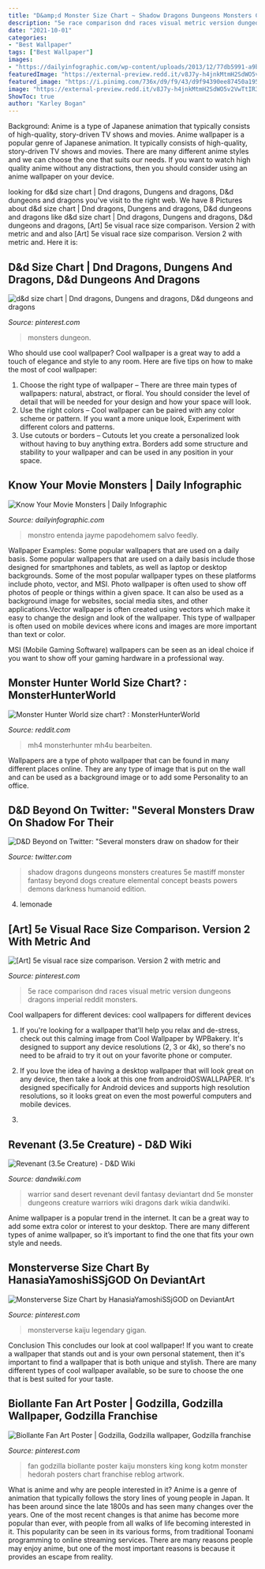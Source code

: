 ```yaml
---
title: "D&amp;d Monster Size Chart ~ Shadow Dragons Dungeons Monsters Creatures 5e Mastiff Monster Fantasy Beyond Dogs Creature Elemental Concept Beasts Powers Demons Darkness Humanoid Edition"
description: "5e race comparison dnd races visual metric version dungeons dragons imperial reddit monsters"
date: "2021-10-01"
categories:
- "Best Wallpaper"
tags: ["Best Wallpaper"]
images:
- "https://dailyinfographic.com/wp-content/uploads/2013/12/77db5991-a9bf-45a5-80bd-5243724bab01_infographic-movies-halloween-2013-monster-size-v8.jpeg"
featuredImage: "https://external-preview.redd.it/v8J7y-h4jnkMtmH2SdWO5v2VwTtIR3GqRSbsvuSO3EM.jpg?auto=webp&amp;s=3cc91e67346b4ab298e6bdcc1e96ccab83c7ba3c"
featured_image: "https://i.pinimg.com/736x/d9/f9/43/d9f94390ee87450a1953cb18f4e2395f.jpg"
image: "https://external-preview.redd.it/v8J7y-h4jnkMtmH2SdWO5v2VwTtIR3GqRSbsvuSO3EM.jpg?auto=webp&amp;s=3cc91e67346b4ab298e6bdcc1e96ccab83c7ba3c"
ShowToc: true
author: "Karley Bogan"
---
```



Background: Anime is a type of Japanese animation that typically consists of high-quality, story-driven TV shows and movies.
Anime wallpaper is a popular genre of Japanese animation. It typically consists of high-quality, story-driven TV shows and movies. There are many different anime styles and we can choose the one that suits our needs. If you want to watch high quality anime without any distractions, then you should consider using an anime wallpaper on your device.

	

		
looking for d&amp;d size chart | Dnd dragons, Dungens and dragons, D&amp;d dungeons and dragons you've visit to the right web. We have 8 Pictures about d&amp;d size chart | Dnd dragons, Dungens and dragons, D&amp;d dungeons and dragons like d&amp;d size chart | Dnd dragons, Dungens and dragons, D&amp;d dungeons and dragons, [Art] 5e visual race size comparison. Version 2 with metric and and also [Art] 5e visual race size comparison. Version 2 with metric and. Here it is:
		
    
## D&amp;d Size Chart | Dnd Dragons, Dungens And Dragons, D&amp;d Dungeons And Dragons

<img loading=lazy src="https://i.pinimg.com/736x/26/10/5b/26105b13f535bfd54361e0161910a391.jpg" onerror="this.onerror=null;this.src='https://tse3.mm.bing.net/th?id=OIP.NxjoJfySiCqYmVi0TdA-GwHaJ7&amp;pid=15.1';" alt="d&amp;d size chart | Dnd dragons, Dungens and dragons, D&amp;d dungeons and dragons">

_Source: pinterest.com_

>monsters dungeon. 

	

Who should use cool wallpaper?
Cool wallpaper is a great way to add a touch of elegance and style to any room. Here are five tips on how to make the most of cool wallpaper: 
1) Choose the right type of wallpaper – There are three main types of wallpapers: natural, abstract, or floral. You should consider the level of detail that will be needed for your design and how your space will look. 
2) Use the right colors – Cool wallpaper can be paired with any color scheme or pattern. If you want a more unique look, Experiment with different colors and patterns. 
3) Use cutouts or borders – Cutouts let you create a personalized look without having to buy anything extra. Borders add some structure and stability to your wallpaper and can be used in any position in your space.

    
## Know Your Movie Monsters | Daily Infographic

<img loading=lazy src="https://dailyinfographic.com/wp-content/uploads/2013/12/77db5991-a9bf-45a5-80bd-5243724bab01_infographic-movies-halloween-2013-monster-size-v8.jpeg" onerror="this.onerror=null;this.src='https://tse1.mm.bing.net/th?id=OIP.xItdioZtErMmMJbsKwd0YQHaLc&amp;pid=15.1';" alt="Know Your Movie Monsters | Daily Infographic">

_Source: dailyinfographic.com_

>monstro entenda jayme papodehomem salvo feedly. 

	

Wallpaper Examples: Some popular wallpapers that are used on a daily basis.
Some popular wallpapers that are used on a daily basis include those designed for smartphones and tablets, as well as laptop or desktop backgrounds. Some of the most popular wallpaper types on these platforms include photo, vector, and MSI. 
Photo wallpaper is often used to show off photos of people or things within a given space. It can also be used as a background image for websites, social media sites, and other applications.Vector wallpaper is often created using vectors which make it easy to change the design and look of the wallpaper. This type of wallpaper is often used on mobile devices where icons and images are more important than text or color. 

MSI (Mobile Gaming Software) wallpapers can be seen as an ideal choice if you want to show off your gaming hardware in a professional way.

    
## Monster Hunter World Size Chart? : MonsterHunterWorld

<img loading=lazy src="https://external-preview.redd.it/v8J7y-h4jnkMtmH2SdWO5v2VwTtIR3GqRSbsvuSO3EM.jpg?auto=webp&amp;s=3cc91e67346b4ab298e6bdcc1e96ccab83c7ba3c" onerror="this.onerror=null;this.src='https://tse1.mm.bing.net/th?id=OIP.MhdAQiEDmdgNeArqRvk7RwHaCo&amp;pid=15.1';" alt="Monster Hunter World size chart? : MonsterHunterWorld">

_Source: reddit.com_

>mh4 monsterhunter mh4u bearbeiten. 

	



Wallpapers are a type of photo wallpaper that can be found in many different places online. They are any type of image that is put on the wall and can be used as a background image or to add some Personality to an office.

    
## D&amp;D Beyond On Twitter: &quot;Several Monsters Draw On Shadow For Their

<img loading=lazy src="https://pbs.twimg.com/media/DpuvoTKUUAAOeHY.jpg:large" onerror="this.onerror=null;this.src='https://tse4.mm.bing.net/th?id=OIP.U1eYtAXlb7g9o0W5lFgxbwHaGg&amp;pid=15.1';" alt="D&amp;D Beyond on Twitter: &quot;Several monsters draw on shadow for their">

_Source: twitter.com_

>shadow dragons dungeons monsters creatures 5e mastiff monster fantasy beyond dogs creature elemental concept beasts powers demons darkness humanoid edition. 

	

4. lemonade 

    
## [Art] 5e Visual Race Size Comparison. Version 2 With Metric And

<img loading=lazy src="https://i.pinimg.com/736x/d9/f9/43/d9f94390ee87450a1953cb18f4e2395f.jpg" onerror="this.onerror=null;this.src='https://tse4.mm.bing.net/th?id=OIP.lwzcC313o0HPAEdUUn7COAHaEK&amp;pid=15.1';" alt="[Art] 5e visual race size comparison. Version 2 with metric and">

_Source: pinterest.com_

>5e race comparison dnd races visual metric version dungeons dragons imperial reddit monsters. 

	

Cool wallpapers for different devices:
cool wallpapers for different devices 

1. If you're looking for a wallpaper that'll help you relax and de-stress, check out this calming image from Cool Wallpaper by WPBakery. It's designed to support any device resolutions (2, 3 or 4k), so there's no need to be afraid to try it out on your favorite phone or computer.

2. If you love the idea of having a desktop wallpaper that will look great on any device, then take a look at this one from androidOSWALLPAPER. It's designed specifically for Android devices and supports high resolution resolutions, so it looks great on even the most powerful computers and mobile devices.

3.

    
## Revenant (3.5e Creature) - D&amp;D Wiki

<img loading=lazy src="https://www.dandwiki.com/w/images/thumb/1/16/Sand_Devil.jpg/277px-Sand_Devil.jpg" onerror="this.onerror=null;this.src='https://tse2.mm.bing.net/th?id=OIP.tE68WfYHBPY1oZ-xcN2c3QAAAA&amp;pid=15.1';" alt="Revenant (3.5e Creature) - D&amp;D Wiki">

_Source: dandwiki.com_

>warrior sand desert revenant devil fantasy deviantart dnd 5e monster dungeons creature warriors wiki dragons dark wikia dandwiki. 

	

Anime wallpaper is a popular trend in the internet. It can be a great way to add some extra color or interest to your desktop. There are many different types of anime wallpaper, so it’s important to find the one that fits your own style and needs.

    
## Monsterverse Size Chart By HanasiaYamoshiSSjGOD On DeviantArt

<img loading=lazy src="https://i.pinimg.com/736x/e8/07/84/e807844f84b437f81bdbac05b8c4e976.jpg" onerror="this.onerror=null;this.src='https://tse3.mm.bing.net/th?id=OIP.s9iZ34r9-SNk2zm0QgUfhgHaC8&amp;pid=15.1';" alt="Monsterverse Size Chart by HanasiaYamoshiSSjGOD on DeviantArt">

_Source: pinterest.com_

>monsterverse kaiju legendary gigan. 

	

Conclusion
This concludes our look at cool wallpaper! If you want to create a wallpaper that stands out and is your own personal statement, then it's important to find a wallpaper that is both unique and stylish. There are many different types of cool wallpaper available, so be sure to choose the one that is best suited for your taste.

    
## Biollante Fan Art Poster | Godzilla, Godzilla Wallpaper, Godzilla Franchise

<img loading=lazy src="https://i.pinimg.com/736x/9b/f1/27/9bf127e57dbda5dab94a78307507b488.jpg" onerror="this.onerror=null;this.src='https://tse4.mm.bing.net/th?id=OIP.zjehxFS9SvavBAYWjzBLNgHaK5&amp;pid=15.1';" alt="Biollante Fan Art Poster | Godzilla, Godzilla wallpaper, Godzilla franchise">

_Source: pinterest.com_

>fan godzilla biollante poster kaiju monsters king kong kotm monster hedorah posters chart franchise reblog artwork. 

	

What is anime and why are people interested in it?
Anime is a genre of animation that typically follows the story lines of young people in Japan. It has been around since the late 1800s and has seen many changes over the years. One of the most recent changes is that anime has become more popular than ever, with people from all walks of life becoming interested in it. This popularity can be seen in its various forms, from traditional Toonami programming to online streaming services. There are many reasons people may enjoy anime, but one of the most important reasons is because it provides an escape from reality.

